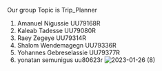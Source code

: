 Our group Topic is Trip_Planner
1. Amanuel Nigussie UU79168R
2. Kaleab Tadesse UU79080R
3. Raey Zegeye UU79314R
4. Shalom Wendemagegn UU79336R
5. Yohannes Gebreselassie UU79377R
6. yonatan semunigus  uu80623r
![2023-01-26 (8)](https://user-images.githubusercontent.com/113428964/214839879-31369cc0-ffe0-46da-9454-abb745c45705.png)

